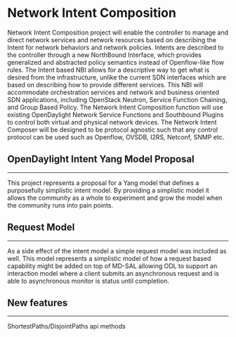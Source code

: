 # Network Intent Composition

Network Intent Composition project will enable the controller to manage and direct network services and network resources based on describing the Intent for network behaviors and network policies. Intents are described to the controller through a new NorthBound Interface, which provides generalized and abstracted policy semantics instead of Openflow-like flow rules. The Intent based NBI allows for a descriptive way to get what is desired from the infrastructure, unlike the current SDN interfaces which are based on describing how to provide different services. This NBI will accommodate orchestration services and network and business oriented SDN applications, including OpenStack Neutron, Service Function Chaining, and Group Based Policy. The Network Intent Composition function will use existing OpenDaylight Network Service Functions and Southbound Plugins to control both virtual and physical network devices. The Network Intent Composer will be designed to be protocol agnostic such that any control protocol can be used such as Openflow, OVSDB, I2RS, Netconf, SNMP etc.

## OpenDaylight Intent Yang Model Proposal
---

This project represents a proposal for a Yang model that defines a purposefully simplistic intent model. By providing
a simplistic model it allows the community as a whole to experiment and grow the model when the community runs into
pain points. 

## Request Model
---
As a side effect of the intent model a simple request model was included as well. This model represents a simplistic
model of how a request based capability might be added on top of MD-SAL allowing ODL to support an interaction model
where a client submits an asynchronous request and is able to asynchronous monitor is status until completion.

## New features
---
ShortestPaths/DisjointPaths api methods
